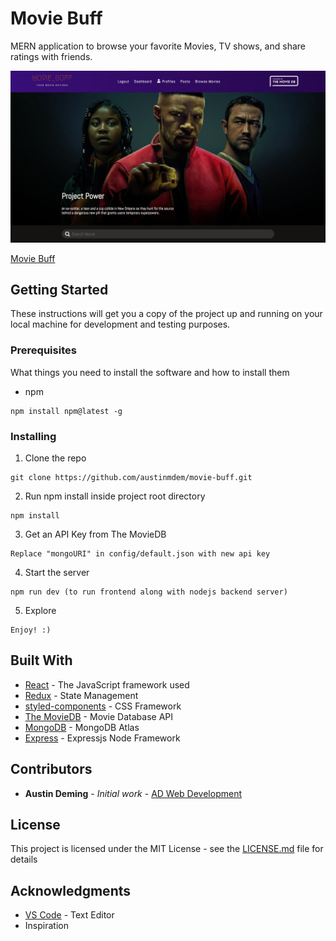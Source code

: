 # Movie Buff

MERN application to browse your favorite Movies, TV shows, and share ratings with friends.

![](moviebuff.png)

[Movie Buff](http://movie-buff-mern.herokuapp.com)

## Getting Started

These instructions will get you a copy of the project up and running on your local machine for development and testing purposes.

### Prerequisites

What things you need to install the software and how to install them

- npm

```
npm install npm@latest -g
```

### Installing

1. Clone the repo

```
git clone https://github.com/austinmdem/movie-buff.git
```

2. Run npm install inside project root directory

```
npm install
```

3. Get an API Key from The MovieDB

```
Replace "mongoURI" in config/default.json with new api key
```

4. Start the server

```
npm run dev (to run frontend along with nodejs backend server)
```

5. Explore

```
Enjoy! :)
```

## Built With

* [React](https://reactjs.org/) - The JavaScript framework used
* [Redux](https://redux.js.org/) - State Management
* [styled-components](https://styled-components.com/) - CSS Framework
* [The MovieDB](https://www.themoviedb.org/) - Movie Database API
* [MongoDB](https://www.mongodb.com/) - MongoDB Atlas
* [Express](https://expressjs.com/) - Expressjs Node Framework

## Contributors

* **Austin Deming** - *Initial work* - [AD Web Development](http://www.austindeming.com/)


## License

This project is licensed under the MIT License - see the [LICENSE.md](LICENSE.md) file for details

## Acknowledgments

* [VS Code](https://code.visualstudio.com/) - Text Editor
* Inspiration

